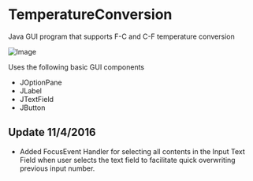 # TemperatureConversion
Java GUI program that supports F-C and C-F temperature conversion

![Image](https://cloud.githubusercontent.com/assets/16367862/20079561/45b88914-a513-11e6-84dc-931d99d53932.png)

Uses the following basic GUI components
- JOptionPane
- JLabel
- JTextField
- JButton

## Update 11/4/2016
- Added FocusEvent Handler for selecting all contents in the Input Text Field when user selects the text field to facilitate quick overwriting previous input number.
